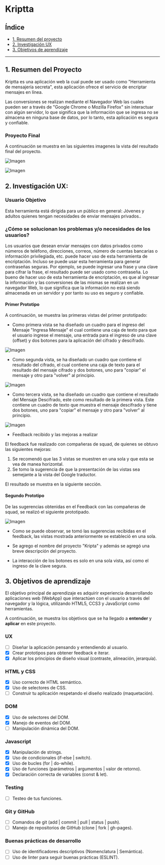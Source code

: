 # Kriptta

## Índice

* [1. Resumen del proyecto](#1-resumen-del-proyecto)
* [2. Investigación UX](#2-investigacion-ux)
* [3. Objetivos de aprendizaje](#3-objetivos-de-aprendizaje)

***

## 1. Resumen del Proyecto

Kriptta es una aplicación web la cual puede ser usado como "Herramienta de mensajería secreta", esta aplicación ofrece el servicio de encriptar mensajes en línea.

Las conversiones se realizan mediante el Navegador Web las cuales pueden ser a través de "Google Chrome o Mozilla Firefox" sin interactuar con algún servidor, lo que significa que la información que se ingresa no se almacena en ninguna base de datos, por lo tanto, esta aplicación es segura y confiable.

### Proyecto Final

A continuación se muestra en las siguientes imagenes la vista del resultado final del proyecto.

![Imagen](img_readme/kripta.png)

![Imagen](img_readme/kriptta3.png)

## 2. Investigación UX:

### Usuario Objetivo

Esta herramienta está dirigida para un público en general: Jóvenes y adultos quienes tengan necesidades de enviar mensajes privados.. 

### ¿Cómo se solucionan los problemas y/o necesidades de los usuarios?

Los usuarios que desean enviar mensajes con datos privados como números de teléfono, direcciones, correos, número de cuentas bancarias o información privilegiada, etc. puede hacer uso de esta herramienta de encriptación. Incluso se puede usar esta herramienta para generar contraseñas seguras. Por ejemplo, se puede ingresar una frase y una clave para cifrar la frase, el resultado puede ser usado como contraseña. Lo bueno de hacer uso de esta herramienta de encriptación, es que al ingresar la información y las conversiones de las mismas se realizan en un navegador Web, lo que significa que la información no está siendo almacenada en un servidor y por tanto su uso es seguro y confiable.

#### Primer Prototipo

A continuación, se muestra las primeras vistas del primer prototipado:

* Como primera vista se ha diseñado un cuadro para el ingreso del Mensaje "Ingresa Mensaje" el cual contiene una caja de texto para que el usuario ingrese el mensaje, una entrada para el ingreso de una clave (offset) y dos botones para la aplicación del cifrado y descifrado.

![Imagen](img_readme/prototipado1.1.png)

* Como segunda vista, se ha diseñado un cuadro que contiene el resultado del cifrado, el cual contiene una caja de texto para el resultado del mensaje cifrado y dos botones, uno para "copiar" el mensaje y otro para "volver" al principio.

![Imagen](img_readme/prototipado1.2.png)

* Como tercera vista, se ha diseñado un cuadro que contiene el resultado del Mensaje Descifrado, este como resultado de la primera vista. Este contiene un cuadro de texto que muestra el mensaje descifrado y tiene dos botones, uno para "copiar" el mensaje y otro para "volver" al principio.

![Imagen](img_readme/prototipado1.3.png)

* Feedback recibido y las mejoras a realizar

El feedback fue realizado con compañeras de squad, de quienes se obtuvo las siguientes mejoras:

1. Se recomendó que las 3 vistas se muestren en una sola y que esta se vea de manea horizontal.
2. Se tomo la sugerencia de que la presentación de las vistas sea semejante a la vista del Google traductor.


El resultado se muestra en la siguiente sección.

#### Segundo Prototipo

De las sugerencias obtenidas en el Feedback con las compañeras de squad, se realizó el siguiente prototipado.

![Imagen](img_readme/prototipado2.png)


* Como se puede observar, se tomó las sugerencias recibidas en el feedback, las vistas mostrada anteriormente se estableció en una sola.

* Se agrego el nombre del proyecto "Kripta" y además se agregó una breve descripción del proyecto.

* La interacción de los botones es solo en una sola vista, así como el ingreso de la clave segura.


## 3. Objetivos de aprendizaje

El objetivo principal de aprendizaje es adquirir experiencia desarrollando aplicaciones web (WebApp) que interactúen con el usuario a través del navegador y la lógica, utilizando HTML5, CCS3 y JavaScript como herramientas.

A continuación, se muestra los objetivos que se ha llegado a
**entender** y **aplicar** en este proyecto.


### UX

- [ ] Diseñar la aplicación pensando y entendiendo al usuario.
- [X] Crear prototipos para obtener feedback e iterar.
- [X] Aplicar los principios de diseño visual (contraste, alineación, jerarquía).

### HTML y CSS

- [X] Uso correcto de HTML semántico.
- [X] Uso de selectores de CSS.
- [ ] Construir tu aplicación respetando el diseño realizado (maquetación).

### DOM

- [X] Uso de selectores del DOM.
- [X] Manejo de eventos del DOM.
- [ ] Manipulación dinámica del DOM.

### Javascript

- [X] Manipulación de strings.
- [X] Uso de condicionales (if-else | switch).
- [X] Uso de bucles (for | do-while).
- [X] Uso de funciones (parámetros | argumentos | valor de retorno).
- [X] Declaración correcta de variables (const & let).

### Testing
- [ ] Testeo de tus funciones.

### Git y GitHub
- [ ] Comandos de git (add | commit | pull | status | push).
- [ ] Manejo de repositorios de GitHub (clone | fork | gh-pages).

### Buenas prácticas de desarrollo
- [ ] Uso de identificadores descriptivos (Nomenclatura | Semántica).
- [ ] Uso de linter para seguir buenas prácticas (ESLINT).
